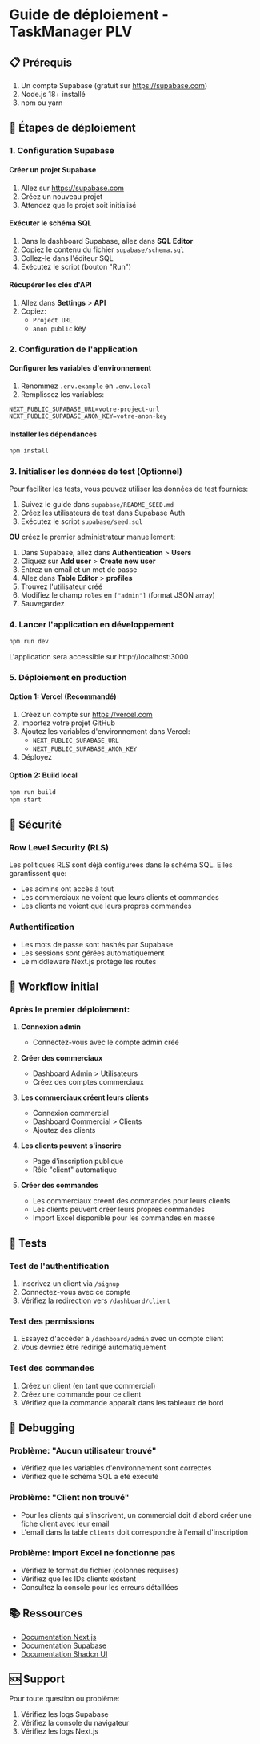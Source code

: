 # Guide de déploiement - TaskManager PLV

## 📋 Prérequis

1. Un compte Supabase (gratuit sur https://supabase.com)
2. Node.js 18+ installé
3. npm ou yarn

## 🚀 Étapes de déploiement

### 1. Configuration Supabase

#### Créer un projet Supabase
1. Allez sur https://supabase.com
2. Créez un nouveau projet
3. Attendez que le projet soit initialisé

#### Exécuter le schéma SQL
1. Dans le dashboard Supabase, allez dans **SQL Editor**
2. Copiez le contenu du fichier `supabase/schema.sql`
3. Collez-le dans l'éditeur SQL
4. Exécutez le script (bouton "Run")

#### Récupérer les clés d'API
1. Allez dans **Settings** > **API**
2. Copiez:
   - `Project URL`
   - `anon public` key

### 2. Configuration de l'application

#### Configurer les variables d'environnement
1. Renommez `.env.example` en `.env.local`
2. Remplissez les variables:

```env
NEXT_PUBLIC_SUPABASE_URL=votre-project-url
NEXT_PUBLIC_SUPABASE_ANON_KEY=votre-anon-key
```

#### Installer les dépendances
```bash
npm install
```

### 3. Initialiser les données de test (Optionnel)

Pour faciliter les tests, vous pouvez utiliser les données de test fournies:

1. Suivez le guide dans `supabase/README_SEED.md`
2. Créez les utilisateurs de test dans Supabase Auth
3. Exécutez le script `supabase/seed.sql`

**OU** créez le premier administrateur manuellement:

1. Dans Supabase, allez dans **Authentication** > **Users**
2. Cliquez sur **Add user** > **Create new user**
3. Entrez un email et un mot de passe
4. Allez dans **Table Editor** > **profiles**
5. Trouvez l'utilisateur créé
6. Modifiez le champ `roles` en `["admin"]` (format JSON array)
7. Sauvegardez

### 4. Lancer l'application en développement

```bash
npm run dev
```

L'application sera accessible sur http://localhost:3000

### 5. Déploiement en production

#### Option 1: Vercel (Recommandé)

1. Créez un compte sur https://vercel.com
2. Importez votre projet GitHub
3. Ajoutez les variables d'environnement dans Vercel:
   - `NEXT_PUBLIC_SUPABASE_URL`
   - `NEXT_PUBLIC_SUPABASE_ANON_KEY`
4. Déployez

#### Option 2: Build local

```bash
npm run build
npm start
```

## 🔐 Sécurité

### Row Level Security (RLS)

Les politiques RLS sont déjà configurées dans le schéma SQL. Elles garantissent que:

- Les admins ont accès à tout
- Les commerciaux ne voient que leurs clients et commandes
- Les clients ne voient que leurs propres commandes

### Authentification

- Les mots de passe sont hashés par Supabase
- Les sessions sont gérées automatiquement
- Le middleware Next.js protège les routes

## 📝 Workflow initial

### Après le premier déploiement:

1. **Connexion admin**
   - Connectez-vous avec le compte admin créé

2. **Créer des commerciaux**
   - Dashboard Admin > Utilisateurs
   - Créez des comptes commerciaux

3. **Les commerciaux créent leurs clients**
   - Connexion commercial
   - Dashboard Commercial > Clients
   - Ajoutez des clients

4. **Les clients peuvent s'inscrire**
   - Page d'inscription publique
   - Rôle "client" automatique

5. **Créer des commandes**
   - Les commerciaux créent des commandes pour leurs clients
   - Les clients peuvent créer leurs propres commandes
   - Import Excel disponible pour les commandes en masse

## 🧪 Tests

### Test de l'authentification
1. Inscrivez un client via `/signup`
2. Connectez-vous avec ce compte
3. Vérifiez la redirection vers `/dashboard/client`

### Test des permissions
1. Essayez d'accéder à `/dashboard/admin` avec un compte client
2. Vous devriez être redirigé automatiquement

### Test des commandes
1. Créez un client (en tant que commercial)
2. Créez une commande pour ce client
3. Vérifiez que la commande apparaît dans les tableaux de bord

## 🐛 Debugging

### Problème: "Aucun utilisateur trouvé"
- Vérifiez que les variables d'environnement sont correctes
- Vérifiez que le schéma SQL a été exécuté

### Problème: "Client non trouvé"
- Pour les clients qui s'inscrivent, un commercial doit d'abord créer une fiche client avec leur email
- L'email dans la table `clients` doit correspondre à l'email d'inscription

### Problème: Import Excel ne fonctionne pas
- Vérifiez le format du fichier (colonnes requises)
- Vérifiez que les IDs clients existent
- Consultez la console pour les erreurs détaillées

## 📚 Ressources

- [Documentation Next.js](https://nextjs.org/docs)
- [Documentation Supabase](https://supabase.com/docs)
- [Documentation Shadcn UI](https://ui.shadcn.com)

## 🆘 Support

Pour toute question ou problème:
1. Vérifiez les logs Supabase
2. Vérifiez la console du navigateur
3. Vérifiez les logs Next.js
